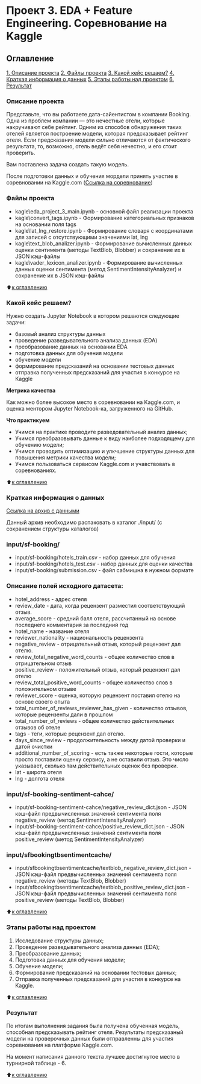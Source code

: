 # Проект 3. EDA + Feature Engineering. Соревнование на Kaggle

## Оглавление
[1. Описание проекта](https://github.com/kpalych/sf_data_since/tree/main/project_3/README.md#Описание-проекта)
[2. Файлы проекта](https://github.com/kpalych/sf_data_since/tree/main/project_3/README.md#Файлы-проекта)
[3. Какой кейс решаем?](https://github.com/kpalych/sf_data_since/tree/main/project_3/README.md#Какой-кейс-решаем)
[4. Краткая информация о данных](https://github.com/kpalych/sf_data_since/tree/main/project_3/README.md#Краткая-информация-о-данных)
[5. Этапы работы над проектом](https://github.com/kpalych/sf_data_since/tree/main/project_3/README.md#Этапы-работы-над-проектом)
[6. Результат](https://github.com/kpalych/sf_data_since/tree/main/project_3/README.md#Результат)

### Описание проекта
Представьте, что вы работаете дата-сайентистом в компании Booking. Одна из проблем компании — это нечестные отели, которые накручивают себе рейтинг. Одним из способов обнаружения таких отелей является построение модели, которая предсказывает рейтинг отеля. Если предсказания модели сильно отличаются от фактического результата, то, возможно, отель ведёт себя нечестно, и его стоит проверить.

Вам поставлена задача создать такую модель.

После подготовки данных и обучения мордели принять участие в соревновании на Kaggle.com ([Ссылка на соревнование](https://www.kaggle.com/competitions/sf-booking))

### Файлы проекта
- kagle\eda_project_3_main.ipynb - основной файл реализации проекта
- kagle\convert_tags.ipynb - Формирование категориальных признаков на основании поля tags
- kagle\lat_lng_restore.ipynb - Формирование словаря с координатами для записей с отсутствующими значениями lat, lng
- kagle\text_blob_analizer.ipynb - Формирование вычисленных данных оценки сентимента (методы TextBlob, Blobber) и сохранение их в JSON кэш-файлы
- kagle\vader_lexicon_analizer.ipynb - Формирование вычисленных данных оценки сентимента (метод SentimentIntensityAnalyzer) и сохранение их в JSON кэш-файлы

:arrow_up:[к оглавлению](https://github.com/kpalych/sf_data_since/tree/main/project_3/README.md#Оглавление)

### Какой кейс решаем?
Нужно создать Jupyter Notebook в котором решаются следующие задачи:
- базовый анализ структуры данных
- проведение разведывательного анализа данных (EDA)
- преобразование данных на основании EDA
- подготовка данных для обучения модели
- обучение модели
- формирование предсказаний на основании тестовых данных
- отправка полученных предсказаний для участия в конкурсе на Kaggle

**Метрика качества**

Как можно более высокое место в соревновании на Kaggle.com, и оценка ментором Jupyter Notebook-ка, загруженного на GitHub.

**Что практикуем**
- Учимся на практике проводите разведовательный анализ данных;
- Учимся преобразовывать данные к виду наиболее подходящему для обучению модели;
- Учимся проводить оптимизацию и улкчшение структуры данных для повышения метрики качества модели;
- Учимся пользоваться сервисом Kaggle.com и учавствовать в соревнованиях.

:arrow_up:[к оглавлению](https://github.com/kpalych/sf_data_since/tree/main/project_3/README.md#Оглавление)

### Краткая информация о данных
[Ссылка на архив с данными](https://disk.yandex.com/d/R-9EVvexYKpeYQ)

Данный архив необходимо распаковать в каталог ./input/ (с сохранением структуры каталогов)

### input/sf-booking/
* input/sf-booking/hotels_train.csv - набор данных для обучения
* input/sf-booking/hotels_test.csv - набор данных для оценки качества
* input/sf-booking/submission.csv - файл сабмишна в нужном формате

### Описание полей исходного датасета:
- hotel_address - адрес отеля
- review_date - дата, когда рецензент разместил соответствующий отзыв.
- average_score - средний балл отеля, рассчитанный на основе последнего комментария за последний год
- hotel_name - название отеля
- reviewer_nationality - национальность рецензента
- negative_review - отрицательный отзыв, который рецензент дал отелю.
- review_total_negative_word_counts - общее количество слов в отрицательном отзыв
- positive_review - положительный отзыв, который рецензент дал отелю
- review_total_positive_word_counts - общее количество слов в положительном отзыве
- reviewer_score - оценка, которую рецензент поставил отелю на основе своего опыта
- total_number_of_reviews_reviewer_has_given - количество отзывов, которые рецензенты дали в прошлом
- total_number_of_reviews - общее количество действительных отзывов об отеле
- tags - теги, которые рецензент дал отелю.
- days_since_review - продолжительность между датой проверки и датой очистки
- additional_number_of_scoring - есть также некоторые гости, которые просто поставили оценку сервису, а не оставили отзыв. Это число указывает, сколько там действительных оценок без проверки.
- lat - широта отеля
- lng - долгота отеля

### input/sf-booking-sentiment-cahce/
* input/sf-booking-sentiment-cahce/negative_review_dict.json - JSON кэш-файл предвычисленных значений сентимента поля negative_review (метод SentimentIntensityAnalyzer) 
* input/sf-booking-sentiment-cahce/positive_review_dict.json - JSON кэш-файл предвычисленных значений сентимента поля positive_review (метод SentimentIntensityAnalyzer)

### input/sfbookingtbsentimentcache/
* input/sfbookingtbsentimentcache/textblob_negative_review_dict.json - JSON кэш-файл предвычисленных значений сентимента поля negative_review (методы TextBlob, Blobber) 
* input/sfbookingtbsentimentcache/textblob_positive_review_dict.json - JSON кэш-файл предвычисленных значений сентимента поля positive_review (методы TextBlob, Blobber)

:arrow_up:[к оглавлению](https://github.com/kpalych/sf_data_since/tree/main/project_3/README.md#Оглавление)

### Этапы работы над проектом
1. Исследование структуры данных;
2. Проведение разведывательного анализа данных (EDA);
3. Преобразование данных;
4. Подготовка данных для обучения модели;
5. Обучение модели;
6. Формирование предсказаний на основании тестовых данных;
7. Отправка полученных предсказаний для участия в конкурсе на Kaggle.

:arrow_up:[к оглавлению](https://github.com/kpalych/sf_data_since/tree/main/project_3/README.md#Оглавление)

### Результат
По итогам выполнения задания была получена обученная модель, способная предсказывать рейтинг отеля. Результаты предсказаный модели на проверочных данных были отправленны для участия соревнования на платформе Kaggle.com.

На момент написания данного текста лучшее достигнутое место в турнирной таблице - 6.

:arrow_up:[к оглавлению](https://github.com/kpalych/sf_data_since/tree/main/project_3/README.md#Оглавление)
